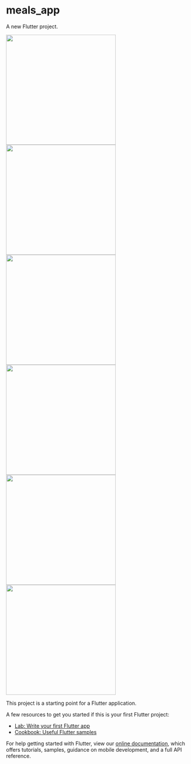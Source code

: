 # meals_app

A new Flutter project.

<p float="left">
<img src="https://user-images.githubusercontent.com/91732921/176180048-b4609ba9-b359-41ff-b876-afeb7cd667b1.png" width="300" />
<img src="https://user-images.githubusercontent.com/91732921/176180051-6c6f541b-851c-4af4-ae68-fb8d565ace47.png" width="300" />
<img src="https://user-images.githubusercontent.com/91732921/176180045-4f623805-b5e6-4620-8c73-f9037116d87f.png" width="300" />
<img src="https://user-images.githubusercontent.com/91732921/176180027-6ac4bfa5-a00f-4817-9aac-e33ae30d2eb3.png" width="300" />
<img src="https://user-images.githubusercontent.com/91732921/176180070-5e0679dc-6983-4b93-a17a-654d378904d0.png" width="300" />
<img src="https://user-images.githubusercontent.com/91732921/176180062-ddfa3160-8ae6-49d2-b27a-c5074d796572.png" width="300" />
</p>
This project is a starting point for a Flutter application.

A few resources to get you started if this is your first Flutter project:

- [Lab: Write your first Flutter app](https://flutter.dev/docs/get-started/codelab)
- [Cookbook: Useful Flutter samples](https://flutter.dev/docs/cookbook)

For help getting started with Flutter, view our
[online documentation](https://flutter.dev/docs), which offers tutorials,
samples, guidance on mobile development, and a full API reference.

